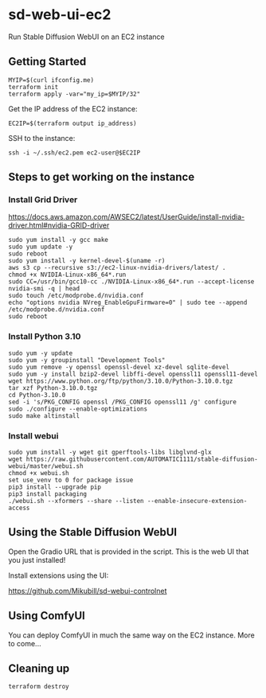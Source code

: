 # sd-web-ui-ec2

Run Stable Diffusion WebUI on an EC2 instance

## Getting Started

```
MYIP=$(curl ifconfig.me)
terraform init
terraform apply -var="my_ip=$MYIP/32"
```

Get the IP address of the EC2 instance: 

```
EC2IP=$(terraform output ip_address)
```

SSH to the instance:

```
ssh -i ~/.ssh/ec2.pem ec2-user@$EC2IP
```

## Steps to get working on the instance

### Install Grid Driver 

https://docs.aws.amazon.com/AWSEC2/latest/UserGuide/install-nvidia-driver.html#nvidia-GRID-driver

```
sudo yum install -y gcc make
sudo yum update -y
sudo reboot
sudo yum install -y kernel-devel-$(uname -r)
aws s3 cp --recursive s3://ec2-linux-nvidia-drivers/latest/ .
chmod +x NVIDIA-Linux-x86_64*.run
sudo CC=/usr/bin/gcc10-cc ./NVIDIA-Linux-x86_64*.run --accept-license
nvidia-smi -q | head
sudo touch /etc/modprobe.d/nvidia.conf
echo "options nvidia NVreg_EnableGpuFirmware=0" | sudo tee --append /etc/modprobe.d/nvidia.conf
sudo reboot
```

### Install Python 3.10

```
sudo yum -y update
sudo yum -y groupinstall "Development Tools"
sudo yum remove -y openssl openssl-devel xz-devel sqlite-devel
sudo yum -y install bzip2-devel libffi-devel openssl11 openssl11-devel
wget https://www.python.org/ftp/python/3.10.0/Python-3.10.0.tgz
tar xzf Python-3.10.0.tgz
cd Python-3.10.0
sed -i 's/PKG_CONFIG openssl /PKG_CONFIG openssl11 /g' configure
sudo ./configure --enable-optimizations
sudo make altinstall
```

### Install webui

```
sudo yum install -y wget git gperftools-libs libglvnd-glx 
wget https://raw.githubusercontent.com/AUTOMATIC1111/stable-diffusion-webui/master/webui.sh
chmod +x webui.sh
set use_venv to 0 for package issue
pip3 install --upgrade pip
pip3 install packaging
./webui.sh --xformers --share --listen --enable-insecure-extension-access
```

## Using the Stable Diffusion WebUI

Open the Gradio URL that is provided in the script. This is the web UI that you just installed!

Install extensions using the UI:

https://github.com/Mikubill/sd-webui-controlnet

## Using ComfyUI

You can deploy ComfyUI in much the same way on the EC2 instance. More to come...



## Cleaning up 

```
terraform destroy 
```
